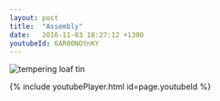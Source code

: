 ```yaml
---
layout: post
title:  "Assembly"
date:   2016-11-03 18:27:12 +1300
youtubeId: 6AR00NOYnKY
---
```


![tempering loaf tin]({{site.url}}{{site.imageurl}}20161103_222724.jpg)

{% include youtubePlayer.html id=page.youtubeId %}

